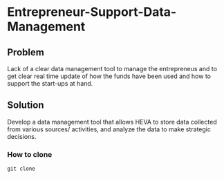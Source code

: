 # Entrepreneur-Support-Data-Management

## Problem
Lack of a clear data management tool to manage the entrepreneus and to get clear real time update of how the funds have been used and how to support the start-ups at hand.

## Solution
Develop a data management tool that allows HEVA to store data collected from various sources/ activities, and analyze the data to make strategic decisions.

### How to clone

```
git clone
```
